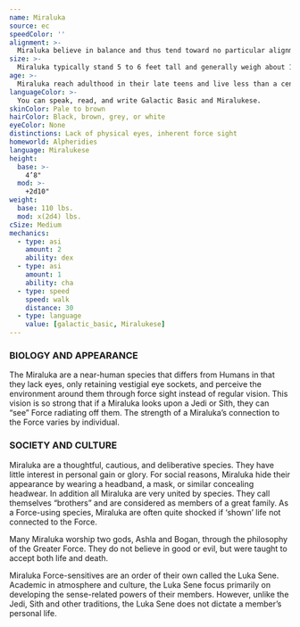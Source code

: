 ```yaml
---
name: Miraluka
source: ec
speedColor: ''
alignment: >-
  Miraluka believe in balance and thus tend toward no particular alignment. The best and worst are found among them.
size: >-
  Miraluka typically stand 5 to 6 feet tall and generally weigh about 150 lbs. Regardless of your position in that range, your size is Medium.
age: >-
  Miraluka reach adulthood in their late teens and live less than a century.
languageColor: >-
  You can speak, read, and write Galactic Basic and Miralukese. 
skinColor: Pale to brown
hairColor: Black, brown, grey, or white
eyeColor: None
distinctions: Lack of physical eyes, inherent force sight
homeworld: Alpheridies
language: Miralukese
height:
  base: >-
    4’8"
  mod: >-
    +2d10"
weight:
  base: 110 lbs.
  mod: x(2d4) lbs.
cSize: Medium
mechanics:
  - type: asi
    amount: 2
    ability: dex
  - type: asi
    amount: 1
    ability: cha
  - type: speed
    speed: walk
    distance: 30
  - type: language
    value: [galactic_basic, Miralukese]
---
```

### BIOLOGY AND APPEARANCE
The Miraluka are a near-human species that differs from Humans in that they lack eyes, only retaining vestigial eye sockets, and perceive the environment around them through force sight instead of regular vision. This vision is so strong that if a Miraluka looks upon a Jedi or Sith, they can “see” Force radiating off them. The strength of a Miraluka’s connection to the Force varies by individual.

### SOCIETY AND CULTURE
Miraluka are a thoughtful, cautious, and deliberative species. They have little interest in personal gain or glory. For social reasons, Miraluka hide their appearance by wearing a headband, a mask, or similar concealing headwear. In addition all Miraluka are very united by species. They call themselves “brothers” and are considered as members of a great family. As a Force-using species, Miraluka are often quite shocked if ‘shown’ life not connected to the Force.

Many Miraluka worship two gods, Ashla and Bogan, through the philosophy of the Greater Force. They do not believe in good or evil, but were taught to accept both life and death.

Miraluka Force-sensitives are an order of their own called the Luka Sene. Academic in atmosphere and culture, the Luka Sene focus primarily on developing the sense-related powers of their members. However, unlike the Jedi, Sith and other traditions, the Luka Sene does not dictate a member’s personal life.
    